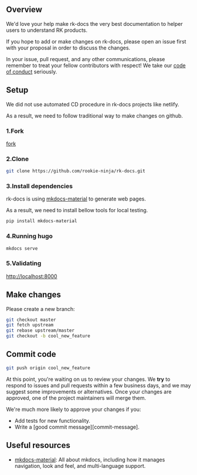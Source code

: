 ## Overview
We'd love your help make rk-docs the very best documentation to helper users to understand RK products.

If you hope to add or make changes on rk-docs, please open an issue first with your proposal in order to discuss the changes.

In your issue, pull request, and any other communications, please remember to treat your fellow contributors with respect! We take our [code of conduct](/docs/contribution/code-of-conduct/) seriously.

## Setup
We did not use automated CD procedure in rk-docs projects like netlify.

As a result, we need to follow traditional way to make changes on github.

### 1.Fork
[fork](https://github.com/rookie-ninja/rk-docs/fork)

### 2.Clone
```bash
git clone https://github.com/rookie-ninja/rk-docs.git
```

### 3.Install dependencies
rk-docs is using [mkdocs-material](https://github.com/squidfunk/mkdocs-material/) to generate web pages.

As a result, we need to install bellow tools for local testing.

```bash
pip install mkdocs-material
```

### 4.Running hugo
```bash
mkdocs serve
```

### 5.Validating
[http://localhost:8000](http://localhost:8000)

## Make changes
Please create a new branch:

```bash
git checkout master
git fetch upstream
git rebase upstream/master
git checkout -b cool_new_feature
```

## Commit code
```bash
git push origin cool_new_feature
```

At this point, you're waiting on us to review your changes. We **try** to respond to issues and pull requests within a few business days, and we may suggest some improvements or alternatives. Once your changes are approved, one of the project maintainers will merge them.

We're much more likely to approve your changes if you:

- Add tests for new functionality.
- Write a [good commit message][commit-message].

## Useful resources
- [mkdocs-material](https://github.com/squidfunk/mkdocs-material): All about mkdocs, including how it manages navigation, look and feel, and multi-language support.

